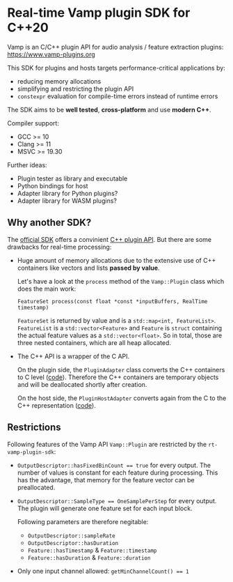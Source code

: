 # Real-time Vamp plugin SDK for C++20

Vamp is an C/C++ plugin API for audio analysis / feature extraction plugins: https://www.vamp-plugins.org

This SDK for plugins and hosts targets performance-critical applications by:

- reducing memory allocations
- simplifying and restricting the plugin API
- `constexpr` evaluation for compile-time errors instead of runtime errors

The SDK aims to be **well tested**, **cross-platform** and use **modern C++**.

Compiler support:

- GCC >= 10
- Clang >= 11
- MSVC >= 19.30

Further ideas:

- Plugin tester as library and executable
- Python bindings for host
- Adapter library for Python plugins?
- Adapter library for WASM plugins?

## Why another SDK?

The [official SDK](https://github.com/c4dm/vamp-plugin-sdk) offers a convinient [C++ plugin API](https://code.soundsoftware.ac.uk/projects/vamp-plugin-sdk/embedded/classVamp_1_1Plugin.html).
But there are some drawbacks for real-time processing:

- Huge amount of memory allocations due to the extensive use of C++ containers like vectors and lists **passed by value**.

  Let's have a look at the `process` method of the `Vamp::Plugin` class which does the main work:

  `FeatureSet process(const float *const *inputBuffers, RealTime timestamp)`

  `FeatureSet` is returned by value and is a `std::map<int, FeatureList>`.
  `FeatureList` is a `std::vector<Feature>` and `Feature` is `struct` containing the actual feature values as a `std::vector<float>`.
  So in total, those are three nested containers, which are all heap allocated.

- The C++ API is a wrapper of the C API.

  On the plugin side, the `PluginAdapter` class converts the C++ containers to C level ([code](https://github.com/c4dm/vamp-plugin-sdk/blob/master/src/vamp-sdk/PluginAdapter.cpp#L828-L921)).
  Therefore the C++ containers are temporary objects and will be deallocated shortly after creation.

  On the host side, the `PluginHostAdapter` converts again from the C to the C++ representation ([code](https://github.com/c4dm/vamp-plugin-sdk/blob/master/src/vamp-hostsdk/PluginHostAdapter.cpp#L413-L464)).

## Restrictions

Following features of the Vamp API `Vamp::Plugin` are restricted by the `rt-vamp-plugin-sdk`:

- `OutputDescriptor::hasFixedBinCount == true` for every output.
  The number of values is constant for each feature during processing.
  This has the advantage, that memory for the feature vector can be preallocated.

- `OutputDescriptor::SampleType == OneSamplePerStep` for every output.
  The plugin will generate one feature set for each input block.
  
  Following parameters are therefore negitable:
  - `OutputDescriptor::sampleRate`
  - `OutputDescriptor::hasDuration`
  - `Feature::hasTimestamp` & `Feature::timestamp`
  - `Feature::hasDuration` & `Feature::duration`

- Only one input channel allowed: `getMinChannelCount() == 1`
